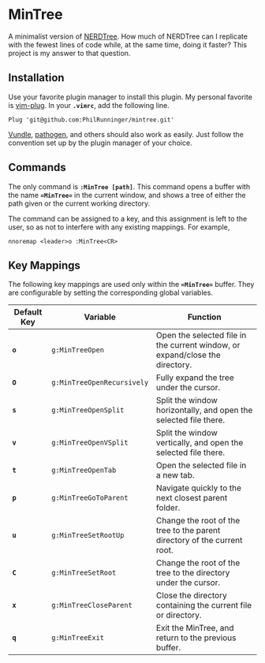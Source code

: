 # MinTree

A minimalist version of [NERDTree](https://github.com/scrooloose/nerdtree). How much of NERDTree can I replicate with the fewest lines of code while, at the same time, doing it faster? This project is my answer to that question.

## Installation

Use your favorite plugin manager to install this plugin. My personal favorite is [vim-plug](https://github.com/junegunn/vim-plug). In your **`.vimrc`**, add the following line.
```vim
Plug 'git@github.com:PhilRunninger/mintree.git'
```

[Vundle](https://github.com/VundleVim/Vundle.vim), [pathogen](https://github.com/tpope/vim-pathogen), and others should also work as easily. Just follow the convention set up by the plugin manager of your choice.

## Commands

The only command is **`:MinTree [path]`**. This command opens a buffer with the name **`=MinTree=`** in the current window, and shows a tree of either the path given or the current working directory.

The command can be assigned to a key, and this assignment is left to the user, so as not to interfere with any existing mappings. For example,
```
nnoremap <leader>o :MinTree<CR>
```

## Key Mappings

The following key mappings are used only within the **`=MinTree=`** buffer. They are configurable by setting the corresponding global variables.

Default Key | Variable                   | Function
---         | ---                        | ---
**`o`**     | `g:MinTreeOpen`            | Open the selected file in the current window, or expand/close the directory.
**`O`**     | `g:MinTreeOpenRecursively` | Fully expand the tree under the cursor.
**`s`**     | `g:MinTreeOpenSplit`       | Split the window horizontally, and open the selected file there.
**`v`**     | `g:MinTreeOpenVSplit`      | Split the window vertically, and open the selected file there.
**`t`**     | `g:MinTreeOpenTab`         | Open the selected file in a new tab.
**`p`**     | `g:MinTreeGoToParent`      | Navigate quickly to the next closest parent folder.
**`u`**     | `g:MinTreeSetRootUp`       | Change the root of the tree to the parent directory of the current root.
**`C`**     | `g:MinTreeSetRoot`         | Change the root of the tree to the directory under the cursor.
**`x`**     | `g:MinTreeCloseParent`     | Close the directory containing the current file or directory.
**`q`**     | `g:MinTreeExit`            | Exit the MinTree, and return to the previous buffer.
